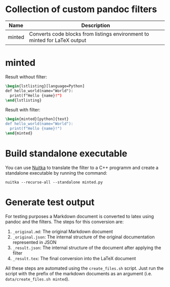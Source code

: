 # Collection of custom pandoc filters

| Name   | Description                                                               |
|--------|---------------------------------------------------------------------------|
| minted | Converts code blocks from listings environment to minted for LaTeX output |

# minted

Result without filter:

```latex
\begin{lstlisting}[language=Python]
def hello_world(name="World"):
  print(f"Hello {name}!")
\end{lstlisting}
```

Result with filter:

```latex
\begin{minted}[python]{text}
def hello_world(name="World"):
  print(f"Hello {name}!")
\end{minted}
```

# Build standalone executable #

You can use [Nuitka](http://nuitka.net/) to translate the filter to a C++ programm and create a standalone executable by running the command:

```shell
nuitka --recurse-all --standalone minted.py
```


# Generate test output #

For testing purposes a Markdown document is converted to latex using pandoc and the filters. The steps for this conversion are:

1. `_original.md`: The original Markdown document
2. `_original.json`: The internal structure of the original documentation represented in JSON
3. `_result.json`: The internal structure of the document after applying the filter
4. `_result.tex`: The final conversion into the LaTeX document

All these steps are automated using the `create_files.sh` script. Just run the script with the prefix of the markdown documents as an argument (i.e. `data/create_files.sh minted`).